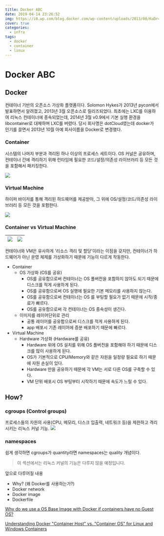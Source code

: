 ```yaml
---
title: Docker ABC
date: 2019-04-14 23:26:52
img: https://i0.wp.com/blog.docker.com/wp-content/uploads/2013/08/KuDr42X_ITXghJhSInDZekNEF0jLt3NeVxtRye3tqco.png
cover: true
categories:
  - infra
tags: 
  - docker
  - container
  - linux
---
```

# Docker ABC

## Docker
컨테이너 기반의 오픈소스 가상화 플랫폼이다. 
Solomon Hykes가 2013년 pycon에서 발표하면서 알려졌고, 2013년 3월 오픈소스로 릴리즈되었다.
최초에는 LXC를 이용하여 리눅스 컨테이너에 종속되었는데, 2014년 3월 v0.9에서 기본 실행 환경을 libcontainer로 대체하며 LXC를 버렸다. 
당시 회사명은 dotCloud였는데 docker가 인기를 끌면서 2013년 10월 아예 회사이름을 Docker로 변경했다. 

### Container
시스템의 나머지 부분과 격리된 하나 이상의 프로세스 세트이다. OS 커널은 공유하며, 컨테이너 간에 격리하기 위해 런타임에 필요한 코드/설정/의존성 라이브러리 등 모든 것을 포함해서 패키징한다.

![](https://www.redhat.com/cms/managed-files/what-is-a-container.png)

### Virtual Machine
하이퍼 바이저를 통해 격리된 하드웨어를 제공받아, 그 위에 OS/설정/코드/의존성 라이브러리 등 모든 것을 포함한다. 

![](https://www.ionos.com/digitalguide/fileadmin/DigitalGuide/Screenshots_2018/EN-virtual-machine.png)

### Container vs Virtual Machine
| ![](https://www.docker.com/sites/default/files/d8/2018-11/docker-containerized-appliction-blue-border_2.png) | ![](https://www.docker.com/sites/default/files/d8/2018-11/container-vm-whatcontainer_2.png) |
|---|---|

컨테이너와 VM은 유사하게 '리소스 격리 및 할당'이라는 이점을 갖지만, 컨테이너가 하드웨어가 아닌 운영 체제를 가상화하기 때문에 기능이 다르게 작동한다.

- Container
  - OS 가상화 (OS를 공유)
    - OS를 공유함으로써 컨테이너는 OS 풀버전을 포함하지 않아도 되기 때문에 디스크를 적게 사용하게 된다.
    - OS를 공유함으로써 OS 실행에 필요한 기본 메모리를 사용하지 않는다.
    - OS를 공유함으로써 컨테이너는 OS 를 부팅할 필요가 없기 때문에 시작/종료가 빠르다.
    - OS를 공유함으로써 각 컨테이너는 OS 종속성이 생긴다.
  - 이미지를 레이어단위로 관리
    - 공통 레이어를 공유함으로써 디스크를 적게 사용하게 된다.
    - app 배포시 기존 레이어에 증분 배포하기 때문에 빠르다.
- Virtual Machine
  - Hardware 가상화 (Hardware를 공유)
    - Hardware 위에 OS 설치를 위해 OS 풀버전을 포함해야 하기 때문에 디스크를 많이 사용하게 된다.
    - OS가 기본적으로 CPU/Memory와 같은 자원을 일정량 필요로 하기 때문에 자원 손실이 있다.
    - Hardware 만을 공유하기 때문에 각 VM는 서로 다른 OS를 구축할 수 있다.
    - VM 단위 배포시 OS 부팅부터 시작하기 때문에 속도가 느릴 수 있다.

## How?
### cgroups (Control groups)
프로세스들의 자원의 사용(CPU, 메모리, 디스크 입출력, 네트워크 등)을 제한하고 격리시키는 리눅스 커널 기능.
![](https://jaxenter.com/wp-content/uploads/2018/01/java-in-containers-9.png)

### namespaces

쉽게 생각하면 cgroups가 quantity라면 namespaces는 quality 개념이다.

> 이 섹션에서는 리눅스 커널의 기능은 다루지 않을 예정입니다.

앞으로 다루어질 내용
- Why? (왜 Docker를 사용하는가?)
- Docker network
- Docker image
- Dockerfile


[Why do we use a OS Base Image with Docker if containers have no Guest OS?](https://serverfault.com/questions/755607/why-do-we-use-a-os-base-image-with-docker-if-containers-have-no-guest-os)

[Understanding Docker "Container Host" vs. "Container OS" for Linux and Windows Containers](http://www.floydhilton.com/docker/2017/03/31/Docker-ContainerHost-vs-ContainerOS-Linux-Windows.html)
